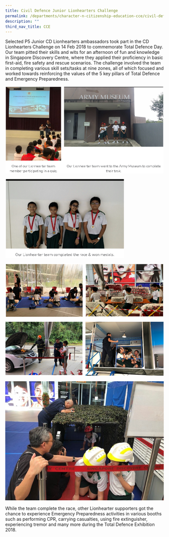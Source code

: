 ```yaml
---
title: Civil Defence Junior Lionhearters Challenge
permalink: /departments/character-n-citizenship-education-cce/civil-defence-junior-lionhearters-challenge/
description: ""
third_nav_title: CCE
---
```

Selected P5 Junior CD Lionhearters ambassadors took part in the CD Lionhearters Challenge on 14 Feb 2018 to commemorate Total Defence Day. Our team pitted their skills and wits for an afternoon of fun and knowledge in Singapore Discovery Centre, where they applied their proficiency in basic first-aid, fire safety and rescue scenarios. The challenge involved the team in completing various skill sets/tasks at nine zones, all of which focused and worked towards reinforcing the values of the 5 key pillars of Total Defence and Emergency Preparedness.

![](/images/Civil%20Defence%20Junior.png)

<img src="/images/Civil%20Defence%20Junior2.png"  
style="width:75%">

![](/images/Civil%20Defence%20Junior3.png)

![](/images/Civil%20Defence%20Junior4.jpg)

While the team complete the race, other Lionhearter supporters got the chance to experience Emergency Preparedness activities in various booths such as performing CPR, carrying casualties, using fire extinguisher, experiencing tremor and many more during the Total Defence Exhibition 2018.